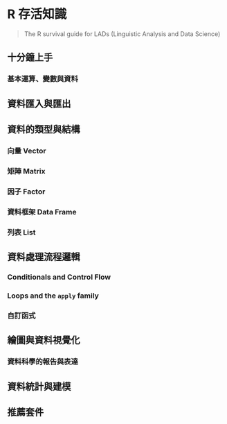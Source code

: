 # R 存活知識

> The R survival guide for LADs (Linguistic Analysis and Data Science) 

## 十分鐘上手
### 基本運算、變數與資料

## 資料匯入與匯出




## 資料的類型與結構 

### 向量 Vector
### 矩陣 Matrix
### 因子 Factor
### 資料框架 Data Frame
### 列表 List 




## 資料處理流程邏輯
### Conditionals and Control Flow


### Loops and the `apply` family

### 自訂函式


## 繪圖與資料視覺化

### 資料科學的報告與表達







## 資料統計與建模




## 推薦套件




